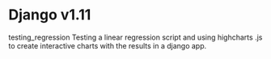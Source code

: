 # Django v1.11
testing_regression
Testing a linear regression script and using highcharts .js to create interactive charts with the results in a django app.  
